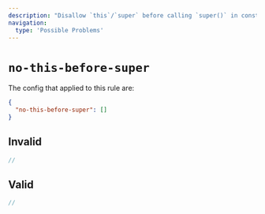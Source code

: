 ```yaml
---
description: "Disallow `this`/`super` before calling `super()` in constructors"
navigation:
  type: 'Possible Problems'
---
```


# `no-this-before-super`

The config that applied to this rule are:

```json
{
  "no-this-before-super": []
}
```

## Invalid

```js invalid
//
```

## Valid

```js valid
//
```
  